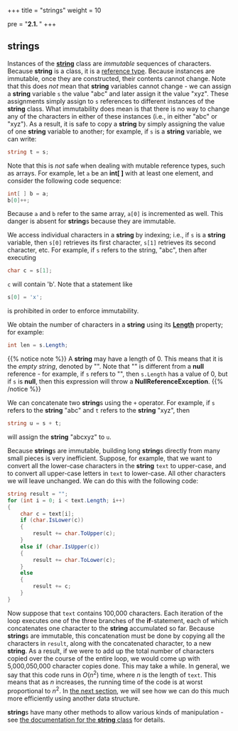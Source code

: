 +++
title = "strings"
weight = 10

pre = "<b>2.1. </b>"
+++

## **string**s

Instances of the
[**string**](https://learn.microsoft.com/en-us/dotnet/api/system.string?view=net-6.0)
class are *immutable* sequences of characters. Because **string** is a
class, it is a [reference
type](/appendix/syntax/reference-value). Because
instances are immutable, once they are constructed, their contents
cannot change. Note that this does *not* mean that **string** variables
cannot change - we can assign a **string** variable `s` the value "abc"
and later assign it the value "xyz". These assignments simply assign to
`s` references to different instances of the **string** class. What
immutability does mean is that there is no way to change any of the
characters in either of these instances (i.e., in either "abc" or
"xyz"). As a result, it is safe to copy a **string** by simply assigning
the value of one **string** variable to another; for example, if `s` is
a **string** variable, we can write:

```C#
string t = s;
```
Note that this is *not* safe when dealing with mutable reference types,
such as arrays. For example, let `a` be an **int\[ \]** with at least
one element, and consider the following code sequence:
```C#
int[ ] b = a;
b[0]++;
```
Because `a` and `b` refer to the same array, `a[0]` is incremented as
well. This danger is absent for **string**s because they are immutable.

We access individual characters in a **string** by indexing; i.e., if
`s` is a **string** variable, then `s[0]` retrieves its first character,
`s[1]` retrieves its second character, etc. For example, if `s` refers
to the string, "abc", then after executing
```C#
char c = s[1];
```
`c` will contain 'b'. Note that a statement like
```C#
s[0] = 'x';
```
is prohibited in order to enforce immutability.

We obtain the number of characters in a **string** using its
[**Length**](https://learn.microsoft.com/en-us/dotnet/api/system.string.length?view=net-6.0#system-string-length)
property; for example:

```C#
int len = s.Length;
```
{{% notice note %}}
A **string** may have a length of 0. This means that it is the *empty
string*, denoted by "". Note that "" is different from a **null**
reference - for example, if `s` refers to "", then `s.Length`
has a value of 0, but if `s` is **null**, then this expression will
throw a **NullReferenceException**.
{{% /notice %}}

We can concatenate two **string**s using the `+` operator. For example, if
`s` refers to the **string** "abc" and `t` refers to the **string**
"xyz", then

```C#
string u = s + t;
```
will assign the **string** "abcxyz" to `u`.

Because **string**s are immutable, building long **string**s directly
from many small pieces is very inefficient. Suppose, for example, that
we want to convert all the lower-case characters in the **string**
`text` to upper-case, and to convert all upper-case letters in `text` to
lower-case. All other characters we will leave unchanged. We can do this
with the following code:
```C#
string result = "";
for (int i = 0; i < text.Length; i++)
{
    char c = text[i];
    if (char.IsLower(c))
    {
        result += char.ToUpper(c);
    }
    else if (char.IsUpper(c))
    {
        result += char.ToLower(c);
    }
    else
    {
        result += c;
    }
}
```
Now suppose that `text` contains 100,000 characters. Each iteration of
the loop executes one of the three branches of the **if**-statement,
each of which concatenates one character to the **string** accumulated
so far. Because **string**s are immutable, this concatenation must be
done by copying all the characters in `result`, along with the
concatenated character, to a new **string**. As a result, if we were to
add up the total number of characters copied over the course of the
entire loop, we would come up with 5,000,050,000 character copies done.
This may take a while. In general, we say that this code runs in
*O*(*n*<sup>2</sup>) time, where *n* is the length of `text`. This means
that as *n* increases, the running time of the code is at worst
proportional to *n*<sup>2</sup>. In [the next
section](/strings/stringbuilders), we will see
how we can do this much more efficiently using another data structure.

**string**s have many other methods to allow various kinds of
manipulation - see [the documentation for the **string**
class](https://learn.microsoft.com/en-us/dotnet/api/system.string?view=net-6.0)
for details.
